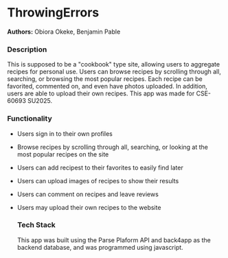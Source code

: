 # ThrowingErrors

**Authors:** Obiora Okeke, Benjamin Pable

### Description
This is supposed to be a "cookbook" type site, allowing users to aggregate recipes for personal use. Users can browse recipes by scrolling through all, searching, or browsing the most popular recipes. Each recipe can be favorited, commented on, and even have photos uploaded. In addition, users are able to upload their own recipes. This app was made for CSE-60693 SU2025.

### Functionality
- Users sign in to their own profiles
- Browse recipes by scrolling through all, searching, or looking at the most popular recipes on the site
- Users can add recipest to their favorites to easily find later
- Users can upload images of recipes to show their results
- Users can comment on recipes and leave reviews
- Users may upload their own recipes to the website

  ### Tech Stack
  This app was built using the Parse Plaform API and back4app as the backend database, and was programmed using javascript.
